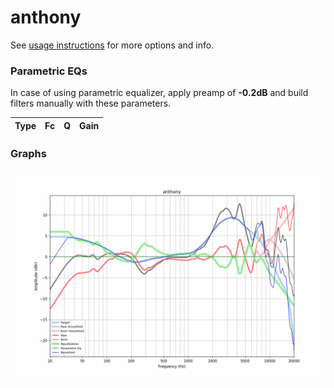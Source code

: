 # anthony
See [usage instructions](https://github.com/jaakkopasanen/AutoEq#usage) for more options and info.

### Parametric EQs
In case of using parametric equalizer, apply preamp of **-0.2dB** and build filters manually
with these parameters. 


| Type   | Fc   | Q   | Gain   |
|:-------|:-----|:----|:-------|

### Graphs
![](./anthony.png)